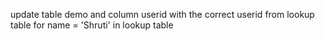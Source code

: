 update table demo and column userid with the correct userid from lookup table for name = 'Shruti' in lookup table
